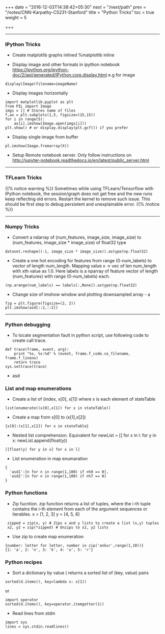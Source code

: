 +++
date = "2016-12-03T14:38:42+05:30"
next = "/next/path"
prev = "/notes/CNN-Karpathy-CS231-Stanford"
title = "Python Tricks"
toc = true
weight = 5

+++

*** 
### IPython Tricks
* Create matplotlib graphs inlined 
%matplotlib inline

* Display image and other formats in ipython notebook
https://ipython.org/ipython-doc/2/api/generated/IPython.core.display.html
e.g for image
~~~
display(Image(filename=imageName)
~~~

* Display images horizontally
~~~
import matplotlib.pyplot as plt
from PIL import Image
imgs = [] # Stores name of files  
f,ax = plt.subplots(1,5, figsize=(15,15))
for i in range(5):
    ax[i].imshow(Image.open(imgs[i]))
plt.show() # or display.display(plt.gcf()) if you prefer
~~~

* Display single image from buffer
~~~
pl.imshow(Image.fromarray(X)) 
~~~

* Setup Remote notebook server.
Only follow instructions on http://jupyter-notebook.readthedocs.io/en/latest/public_server.html


***
### TFLearn Tricks

{{% notice warning %}}
Sometimes while using TFLearn/Tensorflow with IPython notebook, the session/graph does not get free and the new runs keep reflecting old errors. Restart the kernel to remove such issue. This should be first step to debug persistent and unexplainable error. 
{{% /notice %}}

***
### Numpy Tricks
* Convert a ndarray of (num_features, image_size, image_size) to (num_features, image_size * image_size) of float32 type
~~~
dataset.reshape((-1, image_size * image_size)).astype(np.float32)
~~~

* Create a one hot encoding for features from range (0-num_labels) to vector of length num_length. Mapping value x -> vec of len num_length with xth value as 1.0.
Here labels is a nparray of feature vector of length (num_features) with range (0-num_labels) each.
~~~
(np.arange(num_labels) == labels[:,None]).astype(np.float32)
~~~

* Change size of imshow window and plotting downsampled array - a 
~~~
fig = plt.figure(figsize=(2, 2))
plt.imshow(asd[::2,::2])
~~~

***
### Python debugging

* To locate segmentation fault in python script, use following code to create call trace.
~~~
def trace(frame, event, arg):
    print "%s, %s:%d" % (event, frame.f_code.co_filename, frame.f_lineno)
    return trace
sys.settrace(trace)
~~~

* asd

### List and map enumerations

* Create a list of (index, x[0], x[1]) where x is each element of stateTable
~~~
list(enumerate((x[0],x[1]) for x in stateTable))
~~~

* Create a map from x[0] to (x[1],x[2]) 
~~~
{x[0]:(x[1],x[2]) for x in stateTable}
~~~

* Nested list comprehension. Equivalent for 
newList = []
for x in l:
  for y in x:
    newList.append(float(y))
~~~
[[float(y) for y in x] for x in l]
~~~

* List enumeration in map enumaration
~~~
{
  'asd1':[n for n in range(1,100) if n%9 == 0],
  'asd2':[n for n in range(1,100) if n%7 == 0]
}
~~~  

### Python functions

* Zip fucntion. zip function returns a list of tuples, where the i-th tuple contains the i-th element from each of the argument sequences or iterables. 
 x = [1, 2, 3]
 y = [4, 5, 6]
~~~
 zipped = zip(x, y) # Zips x and y lists to create a list (x,y) tuples
 x2, y2 = zip(*zipped) # Unzips to x2, y2 lists
~~~ 

* Use zip to create map enumeration
~~~
{number: letter for letter, number in zip('ankur',range(1,10))}
{1: 'a', 2: 'n', 3: 'k', 4: 'u', 5: 'r'}
~~~
 
### Python recipes

* Sort a dictionary by value ( returns a sorted list of (key, value) pairs
~~~
sorted(d.items(), key=lambda x: x[1])
~~~
or
~~~
import operator
sorted(d.items(), key=operator.itemgetter(1))
~~~

* Read lines from stdin
~~~
import sys
lines = sys.stdin.readlines()
~~~
